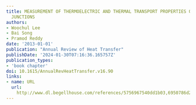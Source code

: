 ```yaml
---
title: MEASUREMENT OF THERMOELECTRIC AND THERMAL TRANSPORT PROPERTIES OF SINGLE-MOLECULE
  JUNCTIONS
authors:
- Woochul Lee
- Bai Song
- Pramod Reddy
date: '2013-01-01'
publication: "Annual Review of Heat Transfer"
publishDate: '2024-01-30T07:16:36.165757Z'
publication_types:
- 'book chapter'
doi: 10.1615/AnnualRevHeatTransfer.v16.90
links:
- name: URL
  url: 
    http://www.dl.begellhouse.com/references/5756967540dd1b03,6950786d25f970a1,033b35b1573842ca.html
---
```

